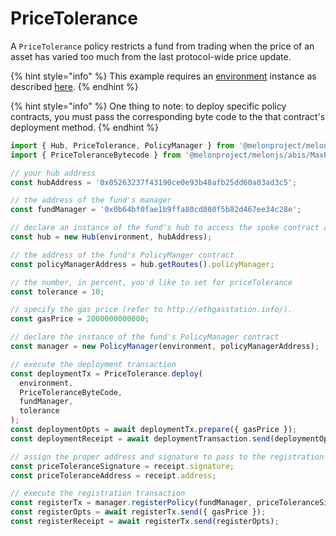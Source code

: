 # PriceTolerance

A `PriceTolerance` policy restricts a fund from trading when the price of an asset has varied too much from the last protocol-wide price update. 

{% hint style="info" %}
This example requires an [environment](../../building-blocks/environment/) instance as described [here](../../building-blocks/environment/).
{% endhint %}

{% hint style="info" %}
One thing to note: to deploy specific policy contracts, you must pass the corresponding byte code to the that contract's deployment method. 
{% endhint %}

```javascript
import { Hub, PriceTolerance, PolicyManager } from '@melonproject/melonjs';
import { PriceToleranceBytecode } from '@melonproject/melonjs/abis/MaxPositions.bin';

// your hub address
const hubAddress = '0x05263237f43190ce0e93b48afb25dd60a03ad3c5';

// the address of the fund's manager 
const fundManager = '0x0b64bf0fae1b9ffa80cd880f5b82d467ee34c28e'; 

// declare an instance of the fund's hub to access the spoke contract addresses
const hub = new Hub(environment, hubAddress);

// the address of the fund's PolicyManger contract
const policyManagerAddress = hub.getRoutes().policyManager; 

// the number, in percent, you'd like to set for priceTolerance
const tolerance = 10; 

// specify the gas price (refer to http://ethgasstation.info/).
const gasPrice = 2000000000000; 

// declare the instance of the fund's PolicyManager contract
const manager = new PolicyManager(environment, policyManagerAddress);

// execute the deployment transaction
const deploymentTx = PriceTolerance.deploy(
  environment, 
  PriceToleranceByteCode, 
  fundManager, 
  tolerance
);
const deploymentOpts = await deploymentTx.prepare({ gasPrice });
const deploymentReceipt = await deploymentTransaction.send(deploymentOpts);

// assign the proper address and signature to pass to the registration transaction
const priceToleranceSignature = receipt.signature;    
const priceToleranceAddress = receipt.address;

// execute the registration transaction
const registerTx = manager.registerPolicy(fundManager, priceToleranceSignature, priceToleranceAddress)
const registerOpts = await registerTx.send({ gasPrice });
const registerReceipt = await registerTx.send(registerOpts);
```



